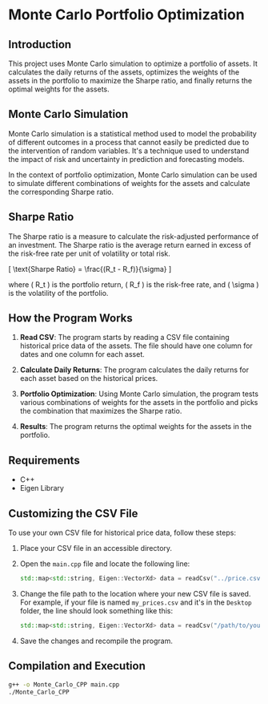 # Monte Carlo Portfolio Optimization

## Introduction

This project uses Monte Carlo simulation to optimize a portfolio of assets. It calculates the daily returns of the assets, optimizes the weights of the assets in the portfolio to maximize the Sharpe ratio, and finally returns the optimal weights for the assets.

## Monte Carlo Simulation

Monte Carlo simulation is a statistical method used to model the probability of different outcomes in a process that cannot easily be predicted due to the intervention of random variables. It's a technique used to understand the impact of risk and uncertainty in prediction and forecasting models.

In the context of portfolio optimization, Monte Carlo simulation can be used to simulate different combinations of weights for the assets and calculate the corresponding Sharpe ratio.

## Sharpe Ratio

The Sharpe ratio is a measure to calculate the risk-adjusted performance of an investment. The Sharpe ratio is the average return earned in excess of the risk-free rate per unit of volatility or total risk.

\[
\text{Sharpe Ratio} = \frac{(R_t - R_f)}{\sigma}
\]

where \( R_t \) is the portfolio return, \( R_f \) is the risk-free rate, and \( \sigma \) is the volatility of the portfolio.

## How the Program Works

1. **Read CSV**: The program starts by reading a CSV file containing historical price data of the assets. The file should have one column for dates and one column for each asset.

2. **Calculate Daily Returns**: The program calculates the daily returns for each asset based on the historical prices.

3. **Portfolio Optimization**: Using Monte Carlo simulation, the program tests various combinations of weights for the assets in the portfolio and picks the combination that maximizes the Sharpe ratio.

4. **Results**: The program returns the optimal weights for the assets in the portfolio.

## Requirements

- C++
- Eigen Library

## Customizing the CSV File

To use your own CSV file for historical price data, follow these steps:

1. Place your CSV file in an accessible directory.

2. Open the `main.cpp` file and locate the following line:

    ```cpp
    std::map<std::string, Eigen::VectorXd> data = readCsv("../price.csv", matrixData);
    ```

3. Change the file path to the location where your new CSV file is saved. For example, if your file is named `my_prices.csv` and it's in the `Desktop` folder, the line should look something like this:

    ```cpp
    std::map<std::string, Eigen::VectorXd> data = readCsv("/path/to/your/folder/my_prices.csv", matrixData);
    ```

4. Save the changes and recompile the program.



## Compilation and Execution

```bash
g++ -o Monte_Carlo_CPP main.cpp
./Monte_Carlo_CPP
